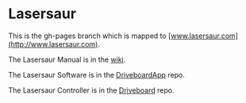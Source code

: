 
Lasersaur
=========

This is the gh-pages branch which is mapped to [www.lasersaur.com](http://www.lasersaur.com).

The Lasersaur Manual is in the [wiki](https://github.com/nortd/lasersaur/wiki).

The Lasersaur Software is in the [DriveboardApp](https://github.com/nortd/driveboardapp) repo.

The Lasersaur Controller is in the [Driveboard](https://github.com/nortd/driveboard) repo.
